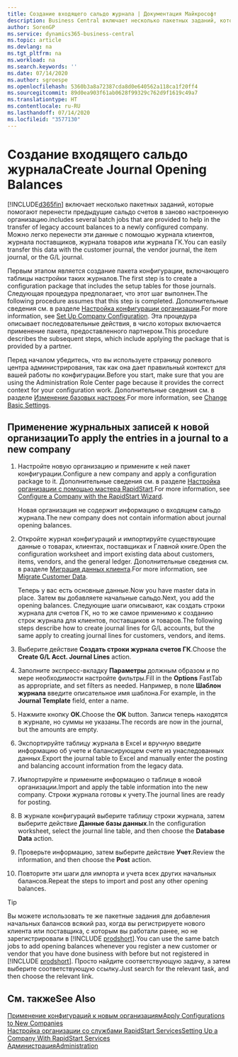 ```yaml
---
title: Создание входящего сальдо журнала | Документация Майкрософт
description: Business Central включает несколько пакетных заданий, которые помогают перенести предыдущие сальдо счетов в заново настроенную организацию. Можно легко перенести эти данные с помощью учета в журналах.
author: SorenGP
ms.service: dynamics365-business-central
ms.topic: article
ms.devlang: na
ms.tgt_pltfrm: na
ms.workload: na
ms.search.keywords: ''
ms.date: 07/14/2020
ms.author: sgroespe
ms.openlocfilehash: 5360b3a8a72387cda8d0e640562a118ca1f20ff4
ms.sourcegitcommit: 89d0ea903f61ab0628f99329c762d9f1619c49a7
ms.translationtype: HT
ms.contentlocale: ru-RU
ms.lasthandoff: 07/14/2020
ms.locfileid: "3577130"
---
```

# <a name="create-journal-opening-balances"></a><span data-ttu-id="46e5a-104">Создание входящего сальдо журнала</span><span class="sxs-lookup"><span data-stu-id="46e5a-104">Create Journal Opening Balances</span></span>

[!INCLUDE[d365fin](includes/d365fin_md.md)] <span data-ttu-id="46e5a-105">включает несколько пакетных заданий, которые помогают перенести предыдущие сальдо счетов в заново настроенную организацию.</span><span class="sxs-lookup"><span data-stu-id="46e5a-105">includes several batch jobs that are provided to help in the transfer of legacy account balances to a newly configured company.</span></span> <span data-ttu-id="46e5a-106">Можно легко перенести эти данные с помощью журнала клиентов, журнала поставщиков, журнала товаров или журнала ГК.</span><span class="sxs-lookup"><span data-stu-id="46e5a-106">You can easily transfer this data with the customer journal, the vendor journal, the item journal, or the G/L journal.</span></span>

<span data-ttu-id="46e5a-107">Первым этапом является создание пакета конфигурации, включающего таблицы настройки таких журналов.</span><span class="sxs-lookup"><span data-stu-id="46e5a-107">The first step is to create a configuration package that includes the setup tables for those journals.</span></span> <span data-ttu-id="46e5a-108">Следующая процедура предполагает, что этот шаг выполнен.</span><span class="sxs-lookup"><span data-stu-id="46e5a-108">The following procedure assumes that this step is completed.</span></span> <span data-ttu-id="46e5a-109">Дополнительные сведения см. в разделе [Настройка конфигурации организации](admin-set-up-company-configuration.md).</span><span class="sxs-lookup"><span data-stu-id="46e5a-109">For more information, see [Set Up Company Configuration](admin-set-up-company-configuration.md).</span></span> <span data-ttu-id="46e5a-110">Эта процедура описывает последовательные действия, в число которых включается применение пакета, предоставленного партнером.</span><span class="sxs-lookup"><span data-stu-id="46e5a-110">This procedure describes the subsequent steps, which include applying the package that is provided by a partner.</span></span>  

<span data-ttu-id="46e5a-111">Перед началом убедитесь, что вы используете страницу ролевого центра администрирования, так как она дает правильный контекст для вашей работы по конфигурации.</span><span class="sxs-lookup"><span data-stu-id="46e5a-111">Before you start, make sure that you are using the Administration Role Center page because it provides the correct context for your configuration work.</span></span> <span data-ttu-id="46e5a-112">Дополнительные сведения см. в разделе [Изменение базовых настроек](ui-change-basic-settings.md).</span><span class="sxs-lookup"><span data-stu-id="46e5a-112">For more information, see [Change Basic Settings](ui-change-basic-settings.md).</span></span>

## <a name="to-apply-the-entries-in-a-journal-to-a-new-company"></a><span data-ttu-id="46e5a-113">Применение журнальных записей к новой организации</span><span class="sxs-lookup"><span data-stu-id="46e5a-113">To apply the entries in a journal to a new company</span></span>

1. <span data-ttu-id="46e5a-114">Настройте новую организацию и примените к ней пакет конфигурации.</span><span class="sxs-lookup"><span data-stu-id="46e5a-114">Configure a new company and apply a configuration package to it.</span></span> <span data-ttu-id="46e5a-115">Дополнительные сведения см. в разделе [Настройка организации с помощью мастера RapidStart](admin-how-to-configure-a-company-with-the-rapidstart-wizard.md).</span><span class="sxs-lookup"><span data-stu-id="46e5a-115">For more information, see [Configure a Company with the RapidStart Wizard](admin-how-to-configure-a-company-with-the-rapidstart-wizard.md).</span></span>  

    <span data-ttu-id="46e5a-116">Новая организация не содержит информацию о входящем сальдо журнала.</span><span class="sxs-lookup"><span data-stu-id="46e5a-116">The new company does not contain information about journal opening balances.</span></span>  

2. <span data-ttu-id="46e5a-117">Откройте журнал конфигураций и импортируйте существующие данные о товарах, клиентах, поставщиках и Главной книге.</span><span class="sxs-lookup"><span data-stu-id="46e5a-117">Open the configuration worksheet and import existing data about customers, items, vendors, and the general ledger.</span></span> <span data-ttu-id="46e5a-118">Дополнительные сведения см. в разделе [Миграция данных клиента](admin-migrate-customer-data.md).</span><span class="sxs-lookup"><span data-stu-id="46e5a-118">For more information, see [Migrate Customer Data](admin-migrate-customer-data.md).</span></span>  

    <span data-ttu-id="46e5a-119">Теперь у вас есть основные данные.</span><span class="sxs-lookup"><span data-stu-id="46e5a-119">Now you have master data in place.</span></span> <span data-ttu-id="46e5a-120">Затем вы добавляете начальные сальдо.</span><span class="sxs-lookup"><span data-stu-id="46e5a-120">Next, you add the opening balances.</span></span> <span data-ttu-id="46e5a-121">Следующие шаги описывают, как создать строки журнала для счетов ГК, но то же самое применимо к созданию строк журнала для клиентов, поставщиков и товаров.</span><span class="sxs-lookup"><span data-stu-id="46e5a-121">The following steps describe how to create journal lines for G/L accounts, but the same apply to creating journal lines for customers, vendors, and items.</span></span>  
3. <span data-ttu-id="46e5a-122">Выберите действие **Создать строки журнала счетов ГК**.</span><span class="sxs-lookup"><span data-stu-id="46e5a-122">Choose the **Create G/L Acct. Journal Lines** action.</span></span>  
4. <span data-ttu-id="46e5a-123">Заполните экспресс-вкладку **Параметры** должным образом и по мере необходимости настройте фильтры.</span><span class="sxs-lookup"><span data-stu-id="46e5a-123">Fill in the **Options** FastTab as appropriate, and set filters as needed.</span></span> <span data-ttu-id="46e5a-124">Например, в поле **Шаблон журнала** введите описательное имя шаблона.</span><span class="sxs-lookup"><span data-stu-id="46e5a-124">For example, in the **Journal Template** field, enter a name.</span></span>  
5. <span data-ttu-id="46e5a-125">Нажмите кнопку **ОК**.</span><span class="sxs-lookup"><span data-stu-id="46e5a-125">Choose the **OK** button.</span></span> <span data-ttu-id="46e5a-126">Записи теперь находятся в журнале, но суммы не указаны.</span><span class="sxs-lookup"><span data-stu-id="46e5a-126">The records are now in the journal, but the amounts are empty.</span></span>  
6. <span data-ttu-id="46e5a-127">Экспортируйте таблицу журнала в Excel и вручную введите информацию об учете и балансирующем счете из унаследованных данных.</span><span class="sxs-lookup"><span data-stu-id="46e5a-127">Export the journal table to Excel and manually enter the posting and balancing account information from the legacy data.</span></span>
7. <span data-ttu-id="46e5a-128">Импортируйте и примените информацию о таблице в новой организации.</span><span class="sxs-lookup"><span data-stu-id="46e5a-128">Import and apply the table information into the new company.</span></span> <span data-ttu-id="46e5a-129">Строки журнала готовы к учету.</span><span class="sxs-lookup"><span data-stu-id="46e5a-129">The journal lines are ready for posting.</span></span>  
8. <span data-ttu-id="46e5a-130">В журнале конфигураций выберите таблицу строки журнала, затем выберите действие **Данные базы данных**.</span><span class="sxs-lookup"><span data-stu-id="46e5a-130">In the configuration worksheet, select the journal line table, and then choose the **Database Data** action.</span></span>  
9. <span data-ttu-id="46e5a-131">Проверьте информацию, затем выберите действие **Учет**.</span><span class="sxs-lookup"><span data-stu-id="46e5a-131">Review the information, and then choose the **Post** action.</span></span>  
10. <span data-ttu-id="46e5a-132">Повторите эти шаги для импорта и учета всех других начальных балансов.</span><span class="sxs-lookup"><span data-stu-id="46e5a-132">Repeat the steps to import and post any other opening balances.</span></span>  

> [!TIP]
> <span data-ttu-id="46e5a-133">Вы можете использовать те же пакетные задания для добавления начальных балансов всякий раз, когда вы регистрируете нового клиента или поставщика, с которым вы работали ранее, но не зарегистрировали в [!INCLUDE [prodshort](includes/prodshort.md)].</span><span class="sxs-lookup"><span data-stu-id="46e5a-133">You can use the same batch jobs to add opening balances whenever you register a new customer or vendor that you have done business with before but not registered in [!INCLUDE [prodshort](includes/prodshort.md)].</span></span> <span data-ttu-id="46e5a-134">Просто найдите соответствующую задачу, а затем выберите соответствующую ссылку.</span><span class="sxs-lookup"><span data-stu-id="46e5a-134">Just search for the relevant task, and then choose the relevant link.</span></span>

## <a name="see-also"></a><span data-ttu-id="46e5a-135">См. также</span><span class="sxs-lookup"><span data-stu-id="46e5a-135">See Also</span></span>

[<span data-ttu-id="46e5a-136">Применение конфигураций к новым организациям</span><span class="sxs-lookup"><span data-stu-id="46e5a-136">Apply Configurations to New Companies</span></span>](admin-apply-configuration-to-new-companies.md)  
[<span data-ttu-id="46e5a-137">Настройка организации со службами RapidStart Services</span><span class="sxs-lookup"><span data-stu-id="46e5a-137">Setting Up a Company With RapidStart Services</span></span>](admin-set-up-a-company-with-rapidstart.md)  
[<span data-ttu-id="46e5a-138">Администрация</span><span class="sxs-lookup"><span data-stu-id="46e5a-138">Administration</span></span>](admin-setup-and-administration.md)  
